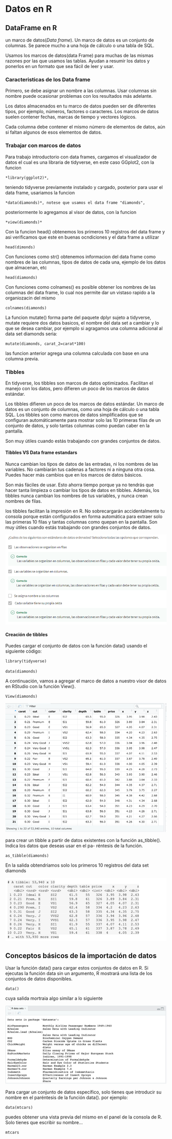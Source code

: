 # Datos en R

## DataFrame en R

un marco de datos(*Data frame*). Un marco de datos es un conjunto de columnas. Se parece mucho a una hoja de cálculo o una
tabla de SQL.

Usamos los marcos de datos(data Frame) para muchas de las mismas razones por las que usamos las tablas. Ayudan a resumir los datos y
ponerlos en un formato que sea fácil de leer y usar.

### Caracteristicas de los Data frame

Primero, se debe asignar un nombre a las columnas. Usar columnas sin nombre puede ocasionar problemas con los resultados más adelante.

Los datos almacenados en tu marco de datos pueden ser de diferentes tipos, por ejemplo, números, factores o caracteres. Los marcos de
datos suelen contener fechas, marcas de tiempo y vectores lógicos.

Cada columna debe contener el mismo número de elementos de datos, aún si faltan algunos de esos elementos de datos.

### Trabajar con marcos de datos

Para trabajo introductorio con data frames, cargamos el visualizador de datos el cual es una libraria de tidyverse, en este
caso GGplot2, con la funcion

    *library(ggplot2)*,

teniendo tidyverse previamente instalado y cargado, posterior para usar el data frame, usariamos la funcion

    *data(diamonds)*, notese que usamos el data frame "diamonds",

posteriormente lo agregamos al visor de datos, con la funcion

    *view(diamonds)*

Con la funcion head() obtenemos los primeros 10 registros del data frame y asi verificamos que este en buenas ocndiciones
y el data frame a utilizar

    head(dimonds)

Con funciones como str() obtenemos informacion del data frame como nombres de las columnas, tipos de datos de cada una,
ejemplo de los datos que almacenan, etc

    head(diamonds)

Con funciones como colnames() es posible obtener los nombres de las columnas del data frame, lo cual nos permite dar un vistaso
rapido a la organiozacin del mismo

    colnames(diamonds)

La funcion mutate() forma parte del paquete dplyr sujeto a tidyverse, mutate requiere dos datos basicos, el nombre del
data set a cambiar y lo que se desea cambiar, por ejemplo si agragamos una columna adicional al data set diamonds seria:

    mutate(diamonds, carat_2=carat*100)

las funcion anterior agrega una columna calculada con base en una columna previa.

### Tibbles

En tidyverse, los tibbles son marcos de datos optimizados. Facilitan el manejo con los datos, pero difieren un poco de los marcos
de datos estándar.

Los tibbles difieren un poco de los marcos de datos estándar. Un marco de datos es un conjunto de columnas, como una hoja de cálculo
o una tabla SQL. Los tibbles son como marcos de datos simplificados que se configuran automáticamente para mostrar solo las 10 primeras
filas de un conjunto de datos, y solo tantas columnas como puedan caber en la pantalla.

Son muy útiles cuando estás trabajando con grandes conjuntos de datos.

#### Tibbles VS Data frame estandars

Nunca cambian los tipos de datos de las entradas, ni los nombres de las variables. No cambiarán tus cadenas a factores ni a ninguna
otra cosa. Puedes hacer más cambios que en los marcos de datos básicos.

Son más fáciles de usar. Esto ahorra tiempo porque ya no tendrás que hacer tanta limpieza o cambiar los tipos de datos en tibbles. Además,
los tibbles nunca cambian los nombres de tus variables, y nunca crean nombres de filas.

los tibbles facilitan la impresión en R. No sobrecargarán accidentalmente tu consola porque están configurados en forma automática para
extraer solo las primeras 10 filas y tantas columnas como quepan en la pantalla. Son muy útiles cuando estás trabajando con grandes
conjuntos de datos.

![Alt text](image-6.png)

#### Creación de tibbles

Puedes cargar el conjunto de datos con la función data() usando el siguiente código:

    library(tidyverse)

    data(diamonds)

A continuación, vamos a agregar el marco de datos a nuestro visor de datos en RStudio con la función View().

    View(diamonds)

![Alt text](image-7.png)

para crear un tibble a partir de datos existentes con la función as_tibble(). Indica los datos que deseas usar en el pa-
réntesis de la función.

    as_tibble(diamonds)

En la salida obtendriamos solo los primeros 10 registros del data set diamonds

![Salida tibble data set diamonds](image-8.png)

## Conceptos básicos de la importación de datos

Usar la función data() para cargar estos conjuntos de datos en R. Si ejecutas la función data sin un argumento, R mostrará
una lista de los conjuntos de datos disponibles.

    data()

cuya salida mortraia algo similar a lo siguiente

![Salida funcion data](image-9.png)

Para cargar un conjunto de datos específico, solo tienes que introducir su nombre en el paréntesis de la función data().
por ejemplo:

    data(mtcars)

puedes obtener una vista previa del mismo en el panel de la consola de R. Solo tienes que escribir su nombre...

    mtcars
